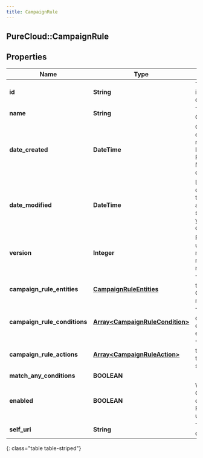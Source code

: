```yaml
---
title: CampaignRule
---
```

## PureCloud::CampaignRule

## Properties

|Name | Type | Description | Notes|
|------------ | ------------- | ------------- | -------------|
| **id** | **String** | The globally unique identifier for the object. | [optional] |
| **name** | **String** | The name of the CampaignRule. | |
| **date_created** | **DateTime** | Creation time of the entity. Date time is represented as an ISO-8601 string. For example: yyyy-MM-ddTHH:mm:ss.SSSZ | [optional] |
| **date_modified** | **DateTime** | Last modified time of the entity. Date time is represented as an ISO-8601 string. For example: yyyy-MM-ddTHH:mm:ss.SSSZ | [optional] |
| **version** | **Integer** | Required for updates, must match the version number of the most recent update | [optional] |
| **campaign_rule_entities** | [**CampaignRuleEntities**](CampaignRuleEntities.html) | The list of entities that this CampaignRule monitors. | |
| **campaign_rule_conditions** | [**Array&lt;CampaignRuleCondition&gt;**](CampaignRuleCondition.html) | The list of conditions that are evaluated on the entities. | |
| **campaign_rule_actions** | [**Array&lt;CampaignRuleAction&gt;**](CampaignRuleAction.html) | The list of actions that are executed if the conditions are satisfied. | |
| **match_any_conditions** | **BOOLEAN** |  | [optional] |
| **enabled** | **BOOLEAN** | Whether or not this CampaignRule is currently enabled. Required on updates. | [optional] |
| **self_uri** | **String** | The URI for this object | [optional] |
{: class="table table-striped"}


